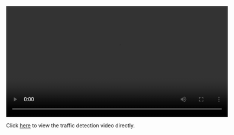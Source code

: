 <video width="600" controls>
  <source src="https://raw.githubusercontent.com/tayyib57/Smart_city/main/trafic%20detection.mov" type="video/mp4">
  Your browser does not support the video tag.
</video>

Click <a href="https://raw.githubusercontent.com/tayyib57/Smart_city/main/trafic%20detection.mov" target="_blank">here</a> to view the traffic detection video directly.
